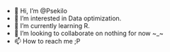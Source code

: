 - 👋 Hi, I’m @Psekilo
- 👀 I’m interested in Data optimization.
- 🌱 I’m currently learning R.
- 💞️ I’m looking to collaborate on nothing for now ~_~
- 📫 How to reach me ;P

